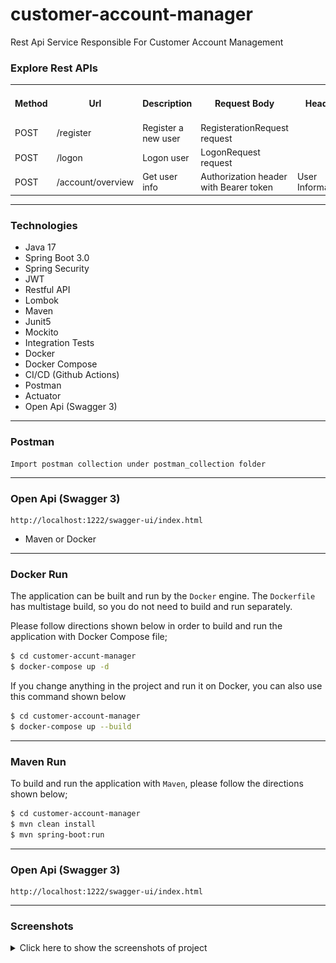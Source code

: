 # customer-account-manager
Rest Api Service Responsible For Customer Account Management

### Explore Rest APIs

<table style="width:100%">
  <tr>
      <th>Method</th>
      <th>Url</th>
      <th>Description</th>
      <th>Request Body</th>
      <th>Header</th>
      <th>Valid Path Variable</th>
      <th>Request Param</th>
      <th>No Path Variable</th>
  </tr>
  <tr>
      <td>POST</td>
      <td>/register</td>
      <td>Register a new user</td>
      <td>RegisterationRequest request</td>
      <td></td>
      <td></td>
      <td></td>
      <td></td>
  </tr>
  <tr>
      <td>POST</td>
      <td>/logon</td>
      <td>Logon user </td>
      <td>LogonRequest request</td>
      <td></td>
      <td></td>
      <td></td>
      <td></td>
  </tr>

  <tr>
    <td>POST</td>
    <td>/account/overview</td>
    <td>Get user info</td>
    <td>Authorization header with Bearer token</td>
    <td>User Information</td>
    <td></td>
    <td></td>
  </tr>
</table>


---
### Technologies


- Java 17
- Spring Boot 3.0
- Spring Security
- JWT
- Restful API
- Lombok
- Maven
- Junit5
- Mockito
- Integration Tests
- Docker
- Docker Compose
- CI/CD (Github Actions)
- Postman
- Actuator
- Open Api (Swagger 3)

---
### Postman

```
Import postman collection under postman_collection folder
```

---
### Open Api (Swagger 3)

```
http://localhost:1222/swagger-ui/index.html
```


- Maven or Docker
---

### Docker Run
The application can be built and run by the `Docker` engine. The `Dockerfile` has multistage build, so you do not need to build and run separately.

Please follow directions shown below in order to build and run the application with Docker Compose file;

```sh
$ cd customer-accunt-manager
$ docker-compose up -d
```

If you change anything in the project and run it on Docker, you can also use this command shown below

```sh
$ cd customer-account-manager
$ docker-compose up --build
```

---
### Maven Run
To build and run the application with `Maven`, please follow the directions shown below;

```sh
$ cd customer-account-manager
$ mvn clean install
$ mvn spring-boot:run
```
---
### Open Api (Swagger 3)

```
http://localhost:1222/swagger-ui/index.html
```

---
### Screenshots

<details>
<summary>Click here to show the screenshots of project</summary>
    <p> Figure 1 </p>
    <img src ="screenshots/Screenshot 2024-06-14 at 11.52.02.png">
    <p> Figure 2 </p>
    <img src ="screenshots/Screenshot 2024-06-14 at 18.40.08.png">
    <p> Figure 3 </p>
    <img src ="screenshots/Screenshot 2024-06-14 at 18.40.12.png">
    <p> Figure 4 </p>
    <img src ="screenshots/Screenshot 2024-06-14 at 18.40.16.png">
    <p> Figure 5 </p>
    <img src ="screenshots/Screenshot 2024-06-14 at 18.40.19.png">
    <p> Figure 6 </p>
    <img src ="screenshots/Screenshot 2024-06-14 at 18.40.01.png">
</details>

